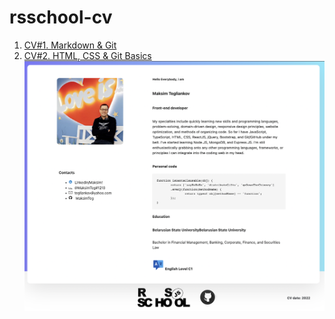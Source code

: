 # rsschool-cv
1. [CV#1. Markdown & Git](https://github.com/MaksimTeg/rsschool-cv/blob/gh-pages/cv.md)
1. [CV#2. HTML, CSS & Git Basics](https://github.com/MaksimTeg/rsschool-cv/blob/main/rsschool-cv-html/index.html)
![](https://github.com/MaksimTeg/rsschool-cv/blob/main/rsschool-cv-html/img/Screenshot_cv.png "resume profile photo")
